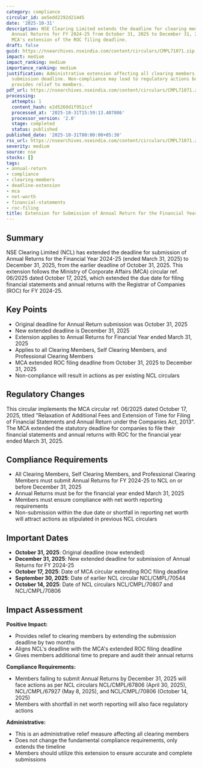 ```yaml
---
category: compliance
circular_id: ae5edd2292d21445
date: '2025-10-31'
description: NSE Clearing Limited extends the deadline for clearing members to submit
  Annual Returns for FY 2024-25 from October 31, 2025 to December 31, 2025, following
  MCA's extension of the ROC filing deadline.
draft: false
guid: https://nsearchives.nseindia.com/content/circulars/CMPL71071.zip
impact: medium
impact_ranking: medium
importance_ranking: medium
justification: Administrative extension affecting all clearing members' annual return
  submission deadline. Non-compliance may lead to regulatory actions but extension
  provides relief to members.
pdf_url: https://nsearchives.nseindia.com/content/circulars/CMPL71071.zip
processing:
  attempts: 1
  content_hash: e2d5260d1f951ccf
  processed_at: '2025-10-31T15:59:13.407806'
  processor_version: '2.0'
  stage: completed
  status: published
published_date: '2025-10-31T00:00:00+05:30'
rss_url: https://nsearchives.nseindia.com/content/circulars/CMPL71071.zip
severity: medium
source: nse
stocks: []
tags:
- annual-return
- compliance
- clearing-members
- deadline-extension
- mca
- net-worth
- financial-statements
- roc-filing
title: Extension for Submission of Annual Return for the Financial Year 2024-25
---
```


## Summary

NSE Clearing Limited (NCL) has extended the deadline for submission of Annual Returns for the Financial Year 2024-25 (ended March 31, 2025) to December 31, 2025, from the earlier deadline of October 31, 2025. This extension follows the Ministry of Corporate Affairs (MCA) circular ref. 06/2025 dated October 17, 2025, which extended the due date for filing financial statements and annual returns with the Registrar of Companies (ROC) for FY 2024-25.

## Key Points

- Original deadline for Annual Return submission was October 31, 2025
- New extended deadline is December 31, 2025
- Extension applies to Annual Returns for Financial Year ended March 31, 2025
- Applies to all Clearing Members, Self Clearing Members, and Professional Clearing Members
- MCA extended ROC filing deadline from October 31, 2025 to December 31, 2025
- Non-compliance will result in actions as per existing NCL circulars

## Regulatory Changes

This circular implements the MCA circular ref. 06/2025 dated October 17, 2025, titled "Relaxation of Additional Fees and Extension of Time for Filing of Financial Statements and Annual Return under the Companies Act, 2013". The MCA extended the statutory deadline for companies to file their financial statements and annual returns with ROC for the financial year ended March 31, 2025.

## Compliance Requirements

- All Clearing Members, Self Clearing Members, and Professional Clearing Members must submit Annual Returns for FY 2024-25 to NCL on or before December 31, 2025
- Annual Returns must be for the financial year ended March 31, 2025
- Members must ensure compliance with net worth reporting requirements
- Non-submission within the due date or shortfall in reporting net worth will attract actions as stipulated in previous NCL circulars

## Important Dates

- **October 31, 2025**: Original deadline (now extended)
- **December 31, 2025**: New extended deadline for submission of Annual Returns for FY 2024-25
- **October 17, 2025**: Date of MCA circular extending ROC filing deadline
- **September 30, 2025**: Date of earlier NCL circular NCL/CMPL/70544
- **October 14, 2025**: Date of NCL circulars NCL/CMPL/70807 and NCL/CMPL/70806

## Impact Assessment

**Positive Impact:**
- Provides relief to clearing members by extending the submission deadline by two months
- Aligns NCL's deadline with the MCA's extended ROC filing deadline
- Gives members additional time to prepare and audit their annual returns

**Compliance Requirements:**
- Members failing to submit Annual Returns by December 31, 2025 will face actions as per NCL circulars NCL/CMPL/67806 (April 30, 2025), NCL/CMPL/67927 (May 8, 2025), and NCL/CMPL/70806 (October 14, 2025)
- Members with shortfall in net worth reporting will also face regulatory actions

**Administrative:**
- This is an administrative relief measure affecting all clearing members
- Does not change the fundamental compliance requirements, only extends the timeline
- Members should utilize this extension to ensure accurate and complete submissions